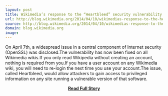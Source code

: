 ```yaml
---
layout: post
title: Wikimedia’s response to the “Heartbleed” security vulnerability
url: http://blog.wikimedia.org/2014/04/10/wikimedias-response-to-the-heartbleed-security-vulnerability/
source: http://blog.wikimedia.org/2014/04/10/wikimedias-response-to-the-heartbleed-security-vulnerability/
domain: blog.wikimedia.org
image: 
---
```


<p>On April 7th, a widespread issue in a central component of Internet security (OpenSSL) was disclosed.The vulnerability has now been fixed on all Wikimedia wikis.If you only read Wikipedia without creating an account, nothing is required from you.If you have a user account on any Wikimedia wiki, you will need to re-login the next time you use your account.The issue, called Heartbleed, would allow attackers to gain access to privileged information on any site running a vulnerable version of that software.</p>
<center><p><a href="http://blog.wikimedia.org/2014/04/10/wikimedias-response-to-the-heartbleed-security-vulnerability/" style='padding:25px; font-sze:18px; font-weight: bold;'>Read Full Story</a></p></center>
